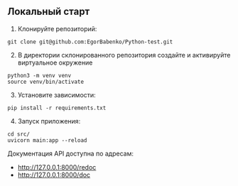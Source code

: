 ## Локальный старт
1. Клонируйте репозиторий:
```angular2html
git clone git@github.com:EgorBabenko/Python-test.git
```
2. В директории склонированного репозитория создайте и активируйте виртуальное окружение
```angular2html
python3 -m venv venv
source venv/bin/activate
```
3. Установите зависимости:
```angular2html
pip install -r requirements.txt
```
4. Запуск приложения:
```angular2html
cd src/
uvicorn main:app --reload
```

Документация API доступна по адресам:
 - http://127.0.0.1:8000/redoc
 - http://127.0.0.1:8000/doc